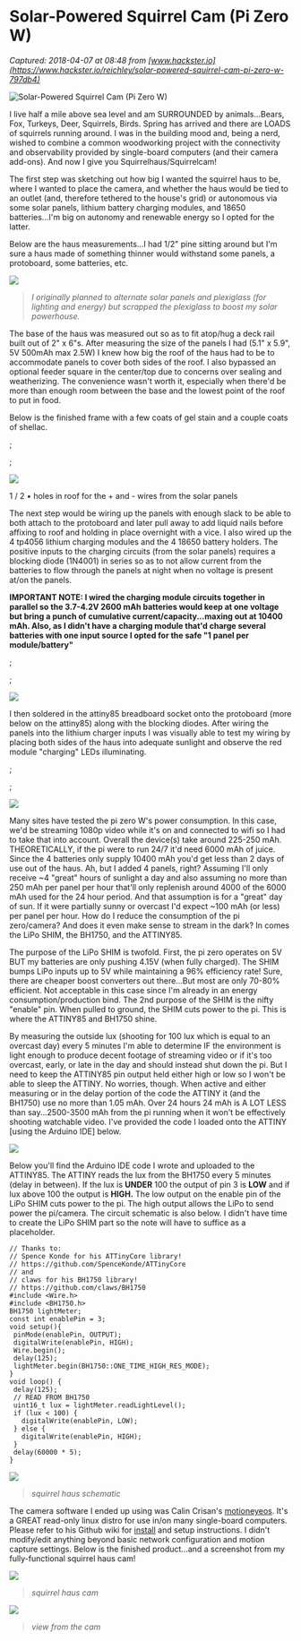 # Solar-Powered Squirrel Cam (Pi Zero W)

_Captured: 2018-04-07 at 08:48 from [www.hackster.io](https://www.hackster.io/reichley/solar-powered-squirrel-cam-pi-zero-w-797db4)_

![Solar-Powered Squirrel Cam \(Pi Zero W\)](https://hackster.imgix.net/uploads/attachments/459033/squirrel2374_93S8Sgy7XG.jpg?auto=compress%2Cformat&w=900&h=675&fit=min)

I live half a mile above sea level and am SURROUNDED by animals...Bears, Fox, Turkeys, Deer, Squirrels, Birds. Spring has arrived and there are LOADS of squirrels running around. I was in the building mood and, being a nerd, wished to combine a common woodworking project with the connectivity and observability provided by single-board computers (and their camera add-ons). And now I give you Squirrelhaus/Squirrelcam!

The first step was sketching out how big I wanted the squirrel haus to be, where I wanted to place the camera, and whether the haus would be tied to an outlet (and, therefore tethered to the house's grid) or autonomous via some solar panels, lithium battery charging modules, and 18650 batteries...I'm big on autonomy and renewable energy so I opted for the latter.

Below are the haus measurements...I had 1/2" pine sitting around but I'm sure a haus made of something thinner would withstand some panels, a protoboard, some batteries, etc.

![](https://hackster.imgix.net/uploads/attachments/459086/squirrel2399_aomngvStZ3.jpg?auto=compress%2Cformat&w=680&h=510&fit=max)

> _I originally planned to alternate solar panels and plexiglass (for lighting and energy) but scrapped the plexiglass to boost my solar powerhouse._

The base of the haus was measured out so as to fit atop/hug a deck rail built out of 2" x 6"s. After measuring the size of the panels I had (5.1" x 5.9", 5V 500mAh max 2.5W) I knew how big the roof of the haus had to be to accommodate panels to cover both sides of the roof. I also bypassed an optional feeder square in the center/top due to concerns over sealing and weatherizing. The convenience wasn't worth it, especially when there'd be more than enough room between the base and the lowest point of the roof to put in food.

Below is the finished frame with a few coats of gel stain and a couple coats of shellac.

;

;

![](https://hackster.imgix.net/uploads/attachments/459091/squirrel2329_2IDmqifMtd.jpg?auto=compress%2Cformat&w=680&h=510&fit=max)

1 / 2 • holes in roof for the + and - wires from the solar panels

The next step would be wiring up the panels with enough slack to be able to both attach to the protoboard and later pull away to add liquid nails before affixing to roof and holding in place overnight with a vice. I also wired up the 4 tp4056 lithium charging modules and the 4 18650 battery holders. The positive inputs to the charging circuits (from the solar panels) requires a blocking diode (1N4001) in series so as to not allow current from the batteries to flow through the panels at night when no voltage is present at/on the panels.

**IMPORTANT NOTE: I wired the charging module circuits together in parallel so the 3.7-4.2V 2600 mAh batteries would keep at one voltage but bring a punch of cumulative current/capacity...maxing out at 10400 mAh. Also, as I didn't have a charging module that'd charge several batteries with one input source I opted for the safe "1 panel per module/battery"**

;

;

![](https://hackster.imgix.net/uploads/attachments/459103/squirrel2334_RXq4G5f1HW.jpg?auto=compress%2Cformat&w=680&h=510&fit=max)

I then soldered in the attiny85 breadboard socket onto the protoboard (more below on the attiny85) along with the blocking diodes. After wiring the panels into the lithium charger inputs I was visually able to test my wiring by placing both sides of the haus into adequate sunlight and observe the red module "charging" LEDs illuminating.

;

;

![](https://hackster.imgix.net/uploads/attachments/459108/squirrel2345_d4tKdjMzBL.jpg?auto=compress%2Cformat&w=680&h=510&fit=max)

Many sites have tested the pi zero W's power consumption. In this case, we'd be streaming 1080p video while it's on and connected to wifi so I had to take that into account. Overall the device(s) take around 225-250 mAh. THEORETICALLY, if the pi were to run 24/7 it'd need 6000 mAh of juice. Since the 4 batteries only supply 10400 mAh you'd get less than 2 days of use out of the haus. Ah, but I added 4 panels, right? Assuming I'll only receive ~4 "great" hours of sunlight a day and also assuming no more than 250 mAh per panel per hour that'll only replenish around 4000 of the 6000 mAh used for the 24 hour period. And that assumption is for a "great" day of sun. If it were partially sunny or overcast I'd expect ~100 mAh (or less) per panel per hour. How do I reduce the consumption of the pi zero/camera? And does it even make sense to stream in the dark? In comes the LiPo SHIM, the BH1750, and the ATTINY85.

The purpose of the LiPo SHIM is twofold. First, the pi zero operates on 5V BUT my batteries are only pushing 4.15V (when fully charged). The SHIM bumps LiPo inputs up to 5V while maintaining a 96% efficiency rate! Sure, there are cheaper boost converters out there...But most are only 70-80% efficient. Not acceptable in this case since I'm already in an energy consumption/production bind. The 2nd purpose of the SHIM is the nifty "enable" pin. When pulled to ground, the SHIM cuts power to the pi. This is where the ATTINY85 and BH1750 shine.

By measuring the outside lux (shooting for 100 lux which is equal to an overcast day) every 5 minutes I'm able to determine IF the environment is light enough to produce decent footage of streaming video or if it's too overcast, early, or late in the day and should instead shut down the pi. But I need to keep the ATTINY85 pin output held either high or low so I won't be able to sleep the ATTINY. No worries, though. When active and either measuring or in the delay portion of the code the ATTINY it (and the BH1750) use no more than 1.05 mAh. Over 24 hours 24 mAh is A LOT LESS than say...2500-3500 mAh from the pi running when it won't be effectively shooting watchable video. I've provided the code I loaded onto the ATTINY [using the Arduino IDE] below.

![](https://hackster.imgix.net/uploads/attachments/459512/squirrel2352_B22BPqw6LS.jpg?auto=compress%2Cformat&w=680&h=510&fit=max)

Below you'll find the Arduino IDE code I wrote and uploaded to the ATTINY85. The ATTINY reads the lux from the BH1750 every 5 minutes (delay in between). If the lux is **UNDER** 100 the output of pin 3 is **LOW** and if lux above 100 the output is **HIGH.** The low output on the enable pin of the LiPo SHIM cuts power to the pi. The high output allows the LiPo to send power the pi/camera. The circuit schematic is also below. I didn't have time to create the LiPo SHIM part so the note will have to suffice as a placeholder.
    
    
    // Thanks to:
    // Spence Konde for his ATTinyCore library!
    // https://github.com/SpenceKonde/ATTinyCore
    // and 
    // claws for his BH1750 library!
    // https://github.com/claws/BH1750
    #include <Wire.h>
    #include <BH1750.h>
    BH1750 lightMeter;
    const int enablePin = 3;
    void setup(){
     pinMode(enablePin, OUTPUT);
     digitalWrite(enablePin, HIGH);
     Wire.begin();
     delay(125);
     lightMeter.begin(BH1750::ONE_TIME_HIGH_RES_MODE);
    }
    void loop() {
     delay(125);
     // READ FROM BH1750
     uint16_t lux = lightMeter.readLightLevel();
     if (lux < 100) {
       digitalWrite(enablePin, LOW);
     } else {
       digitalWrite(enablePin, HIGH);
     }
     delay(60000 * 5);
    }
    

![](https://hackster.imgix.net/uploads/attachments/459866/squirrel_haus_schematic_jKcM8KOoJf.jpg?auto=compress%2Cformat&w=680&h=510&fit=max)

> _squirrel haus schematic_

The camera software I ended up using was Calin Crisan's [motioneyeos](https://github.com/ccrisan/motioneyeos). It's a GREAT read-only linux distro for use in/on many single-board computers. Please refer to his Github wiki for [install](https://github.com/ccrisan/motioneyeos/wiki/Installation) and setup instructions. I didn't modify/edit anything beyond basic network configuration and motion capture settings. Below is the finished product...and a screenshot from my fully-functional squirrel haus cam!

![](https://hackster.imgix.net/uploads/attachments/459873/img_2431_2B1DEScI8P.JPG?auto=compress%2Cformat&w=680&h=510&fit=max)

> _squirrel haus cam_

![](https://hackster.imgix.net/uploads/attachments/459875/img_2401_tzJeKNeXyS.JPG?auto=compress%2Cformat&w=680&h=510&fit=max)

> _view from the cam_
